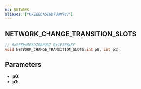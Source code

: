 ```yaml
---
ns: NETWORK
aliases: ["0xEEEDA5E6D7080987"]
---
```

## NETWORK_CHANGE_TRANSITION_SLOTS

```c
// 0xEEEDA5E6D7080987 0x1E5F6AEF
void NETWORK_CHANGE_TRANSITION_SLOTS(int p0, int p1);
```


## Parameters
* **p0**: 
* **p1**: 

